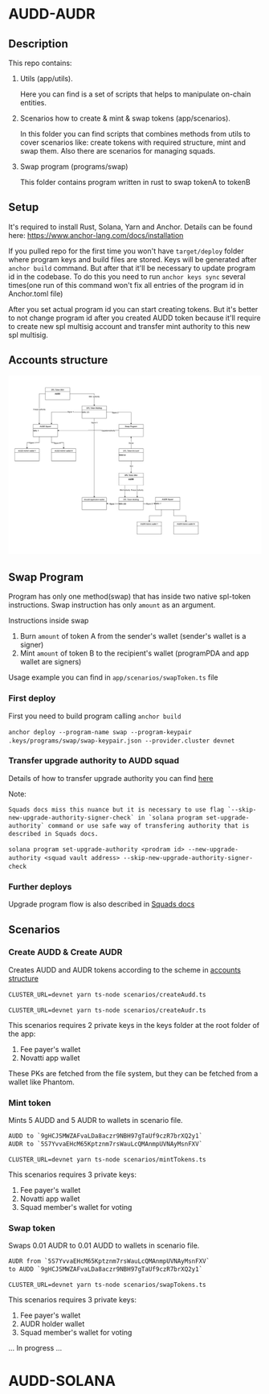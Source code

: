 # AUDD-AUDR

## Description

This repo contains:

1. Utils (app/utils).

    Here you can find is a set of scripts that helps to manipulate on-chain entities.
2. Scenarios how to create & mint & swap tokens (app/scenarios).

    In this folder you can find scripts that combines methods from utils to cover scenarios like: create tokens with required structure, mint and swap them. Also there are scenarios for managing squads.
3. Swap program (programs/swap)

    This folder contains program written in rust to swap tokenA to tokenB

## Setup

It's required to install Rust, Solana, Yarn and Anchor. Details can be found here: <https://www.anchor-lang.com/docs/installation>

If you pulled repo for the first time you won't have `target/deploy` folder where program keys and build files are stored. Keys will be generated after `anchor build` command. But after that it'll be necessary to update program id in the codebase. To do this you need to run `anchor keys sync` several times(one run of this command won't fix all entries of the program id in Anchor.toml file)

After you set actual program id you can start creating tokens. But it's better to not change program id after you created AUDD token because it'll require to create new spl multisig account and transfer mint authority to this new spl multisig.

## Accounts structure

![structure](./AUDD-AUDR_model.jpg)

## Swap Program

Program has only one method(swap) that has inside two native spl-token instructions.
Swap instruction has only `amount` as an argument.

Instructions inside swap

1. Burn `amount` of token A from the sender's wallet (sender's wallet is a signer)
2. Mint `amount` of token B to the recipient's wallet (programPDA and app wallet are signers)

Usage example you can find in `app/scenarios/swapToken.ts` file

### First deploy

First you need to build program calling `anchor build`

`anchor deploy --program-name swap --program-keypair .keys/programs/swap/swap-keypair.json --provider.cluster devnet`

### Transfer upgrade authority to AUDD squad

Details of how to transfer upgrade authority you can find [here](https://docs.squads.so/squads-v3-docs/navigating-your-squad/developers/programs)

Note:

    Squads docs miss this nuance but it is necessary to use flag `--skip-new-upgrade-authority-signer-check` in `solana program set-upgrade-authority` command or use safe way of transfering authority that is described in Squads docs.

`solana program set-upgrade-authority <prodram id> --new-upgrade-authority <squad vault address> --skip-new-upgrade-authority-signer-check`

### Further deploys

Upgrade program flow is also described in [Squads docs](https://docs.squads.so/squads-v3-docs/navigating-your-squad/developers/programs#upgrade-a-program)

## Scenarios

### Create AUDD & Create AUDR

Creates AUDD and AUDR tokens according to the scheme in [accounts structure](#accounts-structure)

`CLUSTER_URL=devnet yarn ts-node scenarios/createAudd.ts`

`CLUSTER_URL=devnet yarn ts-node scenarios/createAudr.ts`

This scenarios requires 2 private keys in the keys folder at the root folder of the app:

1. Fee payer's wallet
2. Novatti app wallet

These PKs are fetched from the file system, but they can be fetched from a wallet like Phantom.

### Mint token

Mints 5 AUDD and 5 AUDR to wallets in scenario file.

    AUDD to `9gHCJSMWZAFvaLDa8aczr9NBH97gTaUf9czR7brXQ2y1`
    AUDR to `5S7YvvaEHcM65Kptznm7rsWauLcQMAnmpUVNAyMsnFXV`

`CLUSTER_URL=devnet yarn ts-node scenarios/mintTokens.ts`

This scenarios requires 3 private keys:

1. Fee payer's wallet
2. Novatti app wallet
3. Squad member's wallet for voting

### Swap token

Swaps 0.01 AUDR to 0.01 AUDD to wallets in scenario file.

    AUDR from `5S7YvvaEHcM65Kptznm7rsWauLcQMAnmpUVNAyMsnFXV`
    to AUDD `9gHCJSMWZAFvaLDa8aczr9NBH97gTaUf9czR7brXQ2y1`

`CLUSTER_URL=devnet yarn ts-node scenarios/swapTokens.ts`

This scenarios requires 3 private keys:

1. Fee payer's wallet
2. AUDR holder wallet
3. Squad member's wallet for voting

... In progress ...
# AUDD-SOLANA
